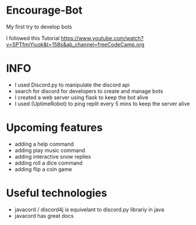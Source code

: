 # Encourage-Bot
My first try to develop bots

I followed this Tutorial
https://www.youtube.com/watch?v=SPTfmiYiuok&t=158s&ab_channel=freeCodeCamp.org

# INFO
- I used Discord.py to manipulate the discord api
- search for discord for developers to create and manage bots
- I created a web server using flask to keep the bot alive
- I used (UptimeRobot) to ping replit every 5 mins to keep the server alive

# Upcoming features 
- adding a help command
- adding play music command
- adding interactive snow replies 
- adding roll a dice command
- adding flip a coin game

# Useful technologies
- javacord / discord4j is equivelant to discord.py librariy in java
- javacord has great docs
